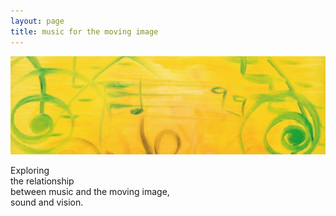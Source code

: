 ```yaml
---
layout: page
title: music for the moving image
---
```


![](/assets/img/tedor_k_hofstadter_music.jpg)

Exploring   
the relationship   
between music and the moving image,   
sound and vision.

<br>

<!--
## Blog

<ul class="myposts">
{% for post in site.categories.blog reversed %}
    <li>{{ post.date | date: "%F" }} | <a href="{{ post.url }}">{{ post.title}}</a>
    <br>
    </li>
      <hr>
{% endfor %}
</ul>

`loading...`

<br>

by [K.Hofstadter](https://khofstadter.info)

-->
